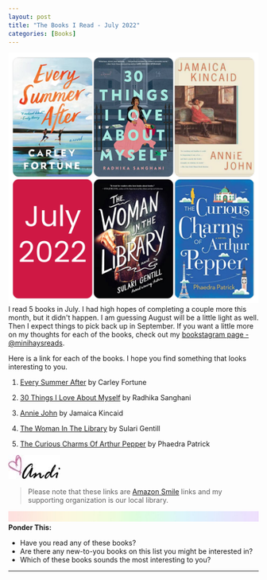```yaml
---
layout: post
title: "The Books I Read - July 2022"
categories: [Books]
---
```

![books](/images/July2022Books.JPG)
I read 5 books in July. I had high hopes of completing a couple more this month, but it didn't happen. I am guessing August will be a little light as well. Then I expect things to pick back up in September. If you want a little more on my thoughts for each of the books, check out my [bookstagram page - @minihaysreads](http://instagram.com/minihaysreads). 

Here is a link for each of the books. I hope you find something that looks interesting to you. 

1. [Every Summer After](https://smile.amazon.com/Every-Summer-After-Carley-Fortune/dp/0593438531/ref=tmm_pap_swatch_0?_encoding=UTF8&qid=1660008356&sr=8-1) by Carley Fortune

2. [30 Things I Love About Myself](https://smile.amazon.com/30-Things-Love-About-Myself/dp/059333504X/ref=tmm_pap_swatch_0?_encoding=UTF8&qid=1660008324&sr=8-1) by Radhika Sanghani

3. [Annie John](https://smile.amazon.com/Annie-John-Novel-Jamaica-Kincaid/dp/0374525102/ref=tmm_pap_swatch_0?_encoding=UTF8&qid=1660008406&sr=8-1) by Jamaica Kincaid

4. [The Woman In The Library](https://smile.amazon.com/Woman-Library-Novel-Sulari-Gentill/dp/1464215871/ref=tmm_pap_swatch_0?_encoding=UTF8&qid=1660008449&sr=8-1) by Sulari Gentill

5. [The Curious Charms Of Arthur Pepper](https://smile.amazon.com/Curious-Charms-Arthur-Pepper/dp/0778319806/ref=tmm_pap_swatch_0?_encoding=UTF8&qid=1660008505&sr=8-1) by Phaedra Patrick

![Andi](/images/andi.jpg)

>Please note that these links are [Amazon Smile](https://smile.amazon.com/charity/smile/about?ref_=smi_se_rspo_laas_aas) links and my supporting organization is our local library.

![header](/images/SkinnyRainbow.jpg)
**Ponder This:**
- Have you read any of these books?
- Are there any new-to-you books on this list you might be interested in?
- Which of these books sounds the most interesting to you?

----